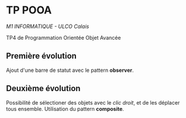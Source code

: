 # TP POOA

*M1 INFORMATIQUE - ULCO Calais*

TP4 de Programmation Orientée Objet Avancée

## Première évolution

Ajout d'une barre de statut avec le pattern **observer**.

## Deuxième évolution

Possibilité de sélectioner des objets avec le *clic droit*, et de les déplacer tous ensemble.
Utilisation du pattern **composite**.

